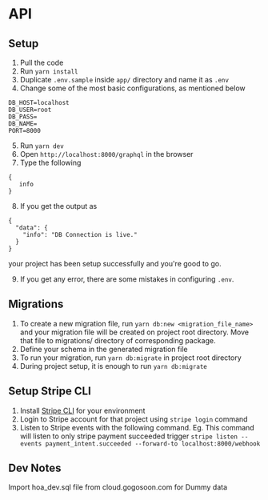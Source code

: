 # API

## Setup

1. Pull the code
2. Run `yarn install`
3. Duplicate `.env.sample` inside `app/` directory and name it as `.env`
4. Change some of the most basic configurations, as mentioned below

```
DB_HOST=localhost
DB_USER=root
DB_PASS=
DB_NAME=
PORT=8000
```

5. Run `yarn dev`
6. Open `http://localhost:8000/graphql` in the browser
7. Type the following

```
{
   info
}
```

8. If you get the output as

```
{
  "data": {
    "info": "DB Connection is live."
  }
}
```

your project has been setup successfully and you're good to go.

9. If you get any error, there are some mistakes in configuring `.env`.

## Migrations

1. To create a new migration file, run `yarn db:new <migration_file_name>`
   and your migration file will be created on project root directory.
   Move that file to migrations/ directory of corresponding package.
2. Define your schema in the generated migration file
3. To run your migration, run `yarn db:migrate` in project root directory
4. During project setup, it is enough to run `yarn db:migrate`

## Setup Stripe CLI

1. Install [Stripe CLI](https://stripe.com/docs/stripe-cli#install) for your environment
2. Login to Stripe account for that project using `stripe login` command
3. Listen to Stripe events with the following command. Eg. This command will listen to only stripe payment succeeded trigger `stripe listen --events payment_intent.succeeded --forward-to localhost:8000/webhook`

## Dev Notes

Import hoa_dev.sql file from cloud.gogosoon.com for Dummy data
